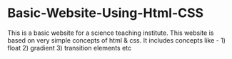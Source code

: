 # Basic-Website-Using-Html-CSS
This is a basic website for a science teaching institute. This website is based on very simple concepts of html &amp; css. It includes concepts like - 1) float 2) gradient 3) transition elements etc
